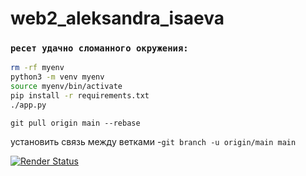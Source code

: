 # web2_aleksandra_isaeva

### `ресет удачно сломанного окружения:`

```bash
rm -rf myenv
python3 -m venv myenv
source myenv/bin/activate
pip install -r requirements.txt
./app.py
```



``` git pull origin main --rebase ``` 

установить связь между ветками -``` git branch -u origin/main main ```


[![Render Status](https://img.shields.io/endpoint?url=https://dashboard.render.com/api/badges/srv-cvjrbc1r0fns739jec80/status)](https://dashboard.render.com/web/srv-cvjrbc1r0fns739jec80)

